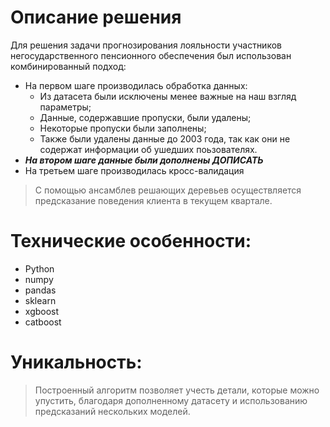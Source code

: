 # Описание решения

Для решения задачи прогнозирования лояльности участников негосударственного пенсионного обеспечения был использован комбинированный подход:

+ На первом шаге производилась обработка данных:
    + Из датасета были исключены менее важные на наш взгляд параметры;
    + Данные, содержавшие пропуски, были удалены;
    + Некоторые пропуски были заполнены;
    + Также были удалены данные до 2003 года, так как они не содержат информации об ушедших поьзователях.
+ ***На втором шаге данные были дополнены ДОПИСАТЬ***
+ На третьем шаге производилась кросс-валидация

> С помощью ансамблев решающих деревьев осуществляется предсказание поведения клиента в текущем квартале.

# Технические особенности:
* Python
* numpy
* pandas
* sklearn
* xgboost
* catboost

# Уникальность:
> Построенный алгоритм позволяет учесть детали, которые можно упустить, благодаря дополненному датасету и использованию предсказаний нескольких моделей.